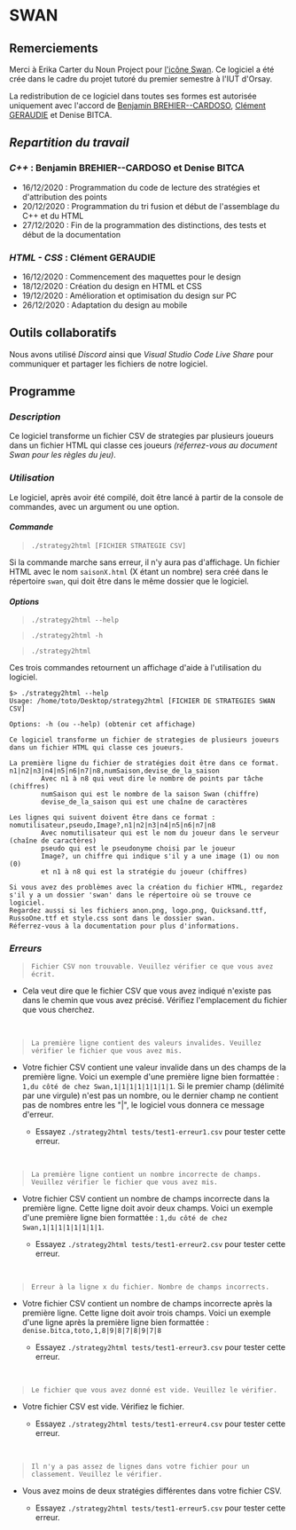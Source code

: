 # **SWAN**

## **Remerciements**

Merci à Erika Carter du Noun Project pour [l'icône Swan](swan/logo.png).
Ce logiciel a été crée dans le cadre du projet tutoré du premier semestre à l'IUT d'Orsay.

La redistribution de ce logiciel dans toutes ses formes est autorisée uniquement avec l'accord de [Benjamin BREHIER--CARDOSO](https://benjaminbrehier.fr), [Clément GERAUDIE](https://clementgeraudie.fr) et Denise BITCA.

## *Repartition du travail*  

### *C++* : Benjamin BREHIER--CARDOSO et Denise BITCA

- 16/12/2020 : Programmation du code de lecture des stratégies et d'attribution des points
- 20/12/2020 : Programmation du tri fusion et début de l'assemblage du C++ et du HTML
- 27/12/2020 : Fin de la programmation des distinctions, des tests et début de la documentation

### *HTML - CSS* : Clément GERAUDIE

- 16/12/2020 : Commencement des maquettes pour le design
- 18/12/2020 : Création du design en HTML et CSS
- 19/12/2020 : Amélioration et optimisation du design sur PC
- 26/12/2020 : Adaptation du design au mobile

## **Outils collaboratifs**

Nous avons utilisé *Discord* ainsi que *Visual Studio Code Live Share* pour communiquer et partager les fichiers de notre logiciel.  

## **Programme**

### *Description*

Ce logiciel transforme un fichier CSV de strategies par plusieurs joueurs dans un fichier HTML qui classe ces joueurs *(réferrez-vous au document Swan pour les règles du jeu)*.

### *Utilisation*

Le logiciel, après avoir été compilé, doit être lancé à partir de la console de commandes, avec un argument ou une option.

#### *Commande*

> ``./strategy2html [FICHIER STRATEGIE CSV]``

Si la commande marche sans erreur, il n'y aura pas d'affichage. Un fichier HTML avec le nom ``saisonX.html`` (X étant un nombre) sera créé dans le répertoire ``swan``, qui doit être dans le même dossier que le logiciel.

#### *Options*

> ``./strategy2html --help``

> ``./strategy2html -h``

> ``./strategy2html``

Ces trois commandes retournent un affichage d'aide à l'utilisation du logiciel.

```
$> ./strategy2html --help
Usage: /home/toto/Desktop/strategy2html [FICHIER DE STRATEGIES SWAN CSV]

Options: -h (ou --help) (obtenir cet affichage)

Ce logiciel transforme un fichier de strategies de plusieurs joueurs dans un fichier HTML qui classe ces joueurs.

La première ligne du fichier de stratégies doit être dans ce format.
n1|n2|n3|n4|n5|n6|n7|n8,numSaison,devise_de_la_saison
        Avec n1 à n8 qui veut dire le nombre de points par tâche (chiffres)
        numSaison qui est le nombre de la saison Swan (chiffre)
        devise_de_la_saison qui est une chaîne de caractères

Les lignes qui suivent doivent être dans ce format :
nomutilisateur,pseudo,Image?,n1|n2|n3|n4|n5|n6|n7|n8
        Avec nomutilisateur qui est le nom du joueur dans le serveur (chaîne de caractères)
        pseudo qui est le pseudonyme choisi par le joueur
        Image?, un chiffre qui indique s'il y a une image (1) ou non (0)
        et n1 à n8 qui est la stratégie du joueur (chiffres)

Si vous avez des problèmes avec la création du fichier HTML, regardez s'il y a un dossier 'swan' dans le répertoire où se trouve ce logiciel.
Regardez aussi si les fichiers anon.png, logo.png, Quicksand.ttf, RussoOne.ttf et style.css sont dans le dossier swan.
Réferrez-vous à la documentation pour plus d'informations.
```

### *Erreurs*

>``Fichier CSV non trouvable. Veuillez vérifier ce que vous avez écrit.``

- Cela veut dire que le fichier CSV que vous avez indiqué n'existe pas dans le chemin que vous avez précisé. Vérifiez l'emplacement du fichier que vous cherchez.  

&nbsp;

>``La première ligne contient des valeurs invalides. Veuillez vérifier le fichier que vous avez mis.``

- Votre fichier CSV contient une valeur invalide dans un des champs de la première ligne. Voici un exemple d'une première ligne bien formattée : ``1,du côté de chez Swan,1|1|1|1|1|1|1|1``. Si le premier champ (délimité par une virgule) n'est pas un nombre, ou le dernier champ ne contient pas de nombres entre les "|", le logiciel vous donnera ce message d'erreur.

  - Essayez ``./strategy2html tests/test1-erreur1.csv`` pour tester cette erreur.

&nbsp;

>``La première ligne contient un nombre incorrecte de champs. Veuillez vérifier le fichier que vous avez mis.``

- Votre fichier CSV contient un nombre de champs incorrecte dans la première ligne. Cette ligne doit avoir deux champs. Voici un exemple d'une première ligne bien formattée : ``1,du côté de chez Swan,1|1|1|1|1|1|1|1``.

  - Essayez ``./strategy2html tests/test1-erreur2.csv`` pour tester cette erreur.

&nbsp;

>``Erreur à la ligne x du fichier. Nombre de champs incorrects.``

- Votre fichier CSV contient un nombre de champs incorrecte après la première ligne. Cette ligne doit avoir trois champs. Voici un exemple d'une ligne après la première ligne bien formattée : ``denise.bitca,toto,1,8|9|8|7|8|9|7|8``

  - Essayez ``./strategy2html tests/test1-erreur3.csv`` pour tester cette erreur.

&nbsp;

>``Le fichier que vous avez donné est vide. Veuillez le vérifier.``

- Votre fichier CSV est vide. Vérifiez le fichier.

  - Essayez ``./strategy2html tests/test1-erreur4.csv`` pour tester cette erreur.

&nbsp;

>``Il n'y a pas assez de lignes dans votre fichier pour un classement. Veuillez le vérifier.``
- Vous avez moins de deux stratégies différentes dans votre fichier CSV.

  - Essayez ``./strategy2html tests/test1-erreur5.csv`` pour tester cette erreur.
